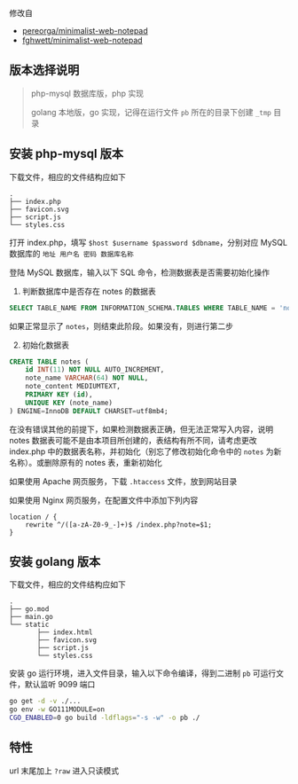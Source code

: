 修改自 

- [pereorga/minimalist-web-notepad](https://github.com/pereorga/minimalist-web-notepad)
- [fghwett/minimalist-web-notepad](https://github.com/fghwett/minimalist-web-notepad)

## 版本选择说明

> php-mysql 数据库版，php 实现
> 
> golang 本地版，go 实现，记得在运行文件 `pb` 所在的目录下创建 `_tmp` 目录

## 安装 php-mysql 版本

下载文件，相应的文件结构应如下

```
.
├── index.php
├── favicon.svg
├── script.js 
└── styles.css 
```

打开 index.php，填写 `$host $username $password $dbname`，分别对应 MySQL 数据库的 `地址 用户名 密码 数据库名称`

登陆 MySQL 数据库，输入以下 SQL 命令，检测数据表是否需要初始化操作

1. 判断数据库中是否存在 notes 的数据表

```sql
SELECT TABLE_NAME FROM INFORMATION_SCHEMA.TABLES WHERE TABLE_NAME = 'notes';
```
 
如果正常显示了 `notes`，则结束此阶段。如果没有，则进行第二步

2. 初始化数据表

```sql
CREATE TABLE notes (
    id INT(11) NOT NULL AUTO_INCREMENT,
    note_name VARCHAR(64) NOT NULL,
    note_content MEDIUMTEXT,
    PRIMARY KEY (id),
    UNIQUE KEY (note_name)
) ENGINE=InnoDB DEFAULT CHARSET=utf8mb4;
```

在没有错误其他的前提下，如果检测数据表正确，但无法正常写入内容，说明 notes 数据表可能不是由本项目所创建的，表结构有所不同，请考虑更改 index.php 中的数据表名称，并初始化（别忘了修改初始化命令中的 `notes` 为新名称）。或删除原有的 notes 表，重新初始化

如果使用 Apache 网页服务，下载 `.htaccess` 文件，放到网站目录

如果使用 Nginx 网页服务，在配置文件中添加下列内容

```
location / {
    rewrite ^/([a-zA-Z0-9_-]+)$ /index.php?note=$1;
}
```

## 安装 golang 版本

下载文件，相应的文件结构应如下

```
.
├── go.mod
├── main.go
└── static
       ├── index.html
       ├── favicon.svg
       ├── script.js 
       └── styles.css 
```

安装 go 运行环境，进入文件目录，输入以下命令编译，得到二进制 `pb` 可运行文件，默认监听 9099 端口

```sh
go get -d -v ./...
go env -w GO111MODULE=on
CGO_ENABLED=0 go build -ldflags="-s -w" -o pb ./
```

## 特性

url 末尾加上 `?raw` 进入只读模式
